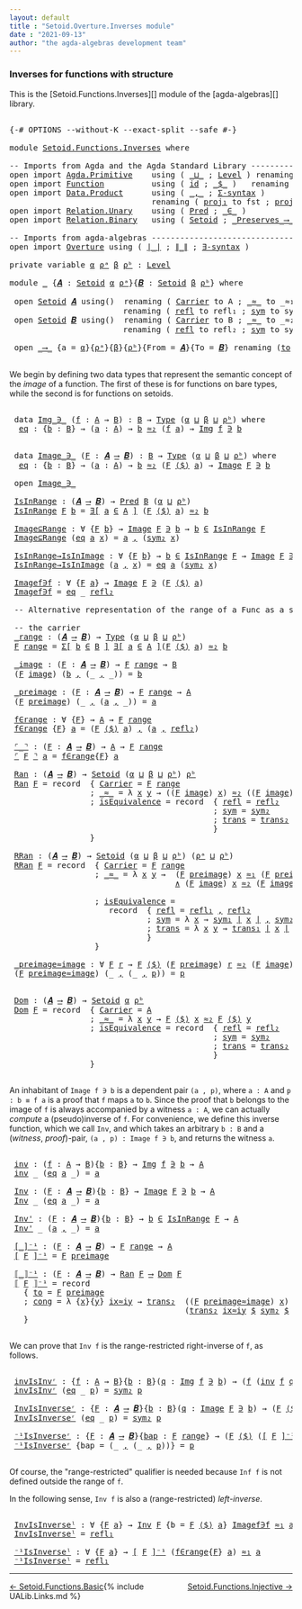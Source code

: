 ```yaml
---
layout: default
title : "Setoid.Overture.Inverses module"
date : "2021-09-13"
author: "the agda-algebras development team"
---
```


### <a id="inverses-for-functions-with-structure">Inverses for functions with structure</a>

This is the [Setoid.Functions.Inverses][] module of the [agda-algebras][] library.

<pre class="Agda">

<a id="324" class="Symbol">{-#</a> <a id="328" class="Keyword">OPTIONS</a> <a id="336" class="Pragma">--without-K</a> <a id="348" class="Pragma">--exact-split</a> <a id="362" class="Pragma">--safe</a> <a id="369" class="Symbol">#-}</a>

<a id="374" class="Keyword">module</a> <a id="381" href="Setoid.Functions.Inverses.html" class="Module">Setoid.Functions.Inverses</a> <a id="407" class="Keyword">where</a>

<a id="414" class="Comment">-- Imports from Agda and the Agda Standard Library --------------------</a>
<a id="486" class="Keyword">open</a> <a id="491" class="Keyword">import</a> <a id="498" href="Agda.Primitive.html" class="Module">Agda.Primitive</a>    <a id="516" class="Keyword">using</a> <a id="522" class="Symbol">(</a> <a id="524" href="Agda.Primitive.html#961" class="Primitive Operator">_⊔_</a> <a id="528" class="Symbol">;</a> <a id="530" href="Agda.Primitive.html#742" class="Postulate">Level</a> <a id="536" class="Symbol">)</a> <a id="538" class="Keyword">renaming</a> <a id="547" class="Symbol">(</a> <a id="549" href="Agda.Primitive.html#388" class="Primitive">Set</a> <a id="553" class="Symbol">to</a> <a id="556" class="Primitive">Type</a> <a id="561" class="Symbol">)</a>
<a id="563" class="Keyword">open</a> <a id="568" class="Keyword">import</a> <a id="575" href="Function.html" class="Module">Function</a>          <a id="593" class="Keyword">using</a> <a id="599" class="Symbol">(</a> <a id="601" href="Function.Base.html#704" class="Function">id</a> <a id="604" class="Symbol">;</a> <a id="606" href="Function.Base.html#1974" class="Function Operator">_$_</a> <a id="610" class="Symbol">)</a>   <a id="614" class="Keyword">renaming</a> <a id="623" class="Symbol">(</a> <a id="625" href="Function.Bundles.html#2043" class="Record">Func</a> <a id="630" class="Symbol">to</a> <a id="633" class="Record">_⟶_</a> <a id="637" class="Symbol">)</a>
<a id="639" class="Keyword">open</a> <a id="644" class="Keyword">import</a> <a id="651" href="Data.Product.html" class="Module">Data.Product</a>      <a id="669" class="Keyword">using</a> <a id="675" class="Symbol">(</a> <a id="677" href="Agda.Builtin.Sigma.html#235" class="InductiveConstructor Operator">_,_</a> <a id="681" class="Symbol">;</a> <a id="683" href="Data.Product.Base.html#1244" class="Function">Σ-syntax</a> <a id="692" class="Symbol">)</a>
                              <a id="724" class="Keyword">renaming</a> <a id="733" class="Symbol">(</a> <a id="735" href="Data.Product.Base.html#636" class="Field">proj₁</a> <a id="741" class="Symbol">to</a> <a id="744" class="Field">fst</a> <a id="748" class="Symbol">;</a> <a id="750" href="Data.Product.Base.html#650" class="Field">proj₂</a> <a id="756" class="Symbol">to</a> <a id="759" class="Field">snd</a> <a id="763" class="Symbol">;</a> <a id="765" href="Data.Product.Base.html#1618" class="Function Operator">_×_</a> <a id="769" class="Symbol">to</a> <a id="772" class="Function Operator">_∧_</a><a id="775" class="Symbol">)</a>
<a id="777" class="Keyword">open</a> <a id="782" class="Keyword">import</a> <a id="789" href="Relation.Unary.html" class="Module">Relation.Unary</a>    <a id="807" class="Keyword">using</a> <a id="813" class="Symbol">(</a> <a id="815" href="Relation.Unary.html#1178" class="Function">Pred</a> <a id="820" class="Symbol">;</a> <a id="822" href="Relation.Unary.html#1818" class="Function Operator">_∈_</a> <a id="826" class="Symbol">)</a>
<a id="828" class="Keyword">open</a> <a id="833" class="Keyword">import</a> <a id="840" href="Relation.Binary.html" class="Module">Relation.Binary</a>   <a id="858" class="Keyword">using</a> <a id="864" class="Symbol">(</a> <a id="866" href="Relation.Binary.Bundles.html#1095" class="Record">Setoid</a> <a id="873" class="Symbol">;</a> <a id="875" href="Relation.Binary.Core.html#1577" class="Function Operator">_Preserves_⟶_</a> <a id="889" class="Symbol">)</a>

<a id="892" class="Comment">-- Imports from agda-algebras -----------------------------------------</a>
<a id="964" class="Keyword">open</a> <a id="969" class="Keyword">import</a> <a id="976" href="Overture.html" class="Module">Overture</a> <a id="985" class="Keyword">using</a> <a id="991" class="Symbol">(</a> <a id="993" href="Overture.Basic.html#4325" class="Function Operator">∣_∣</a> <a id="997" class="Symbol">;</a> <a id="999" href="Overture.Basic.html#4363" class="Function Operator">∥_∥</a> <a id="1003" class="Symbol">;</a> <a id="1005" href="Overture.Basic.html#5460" class="Function">∃-syntax</a> <a id="1014" class="Symbol">)</a>

<a id="1017" class="Keyword">private</a> <a id="1025" class="Keyword">variable</a> <a id="1034" href="Setoid.Functions.Inverses.html#1034" class="Generalizable">α</a> <a id="1036" href="Setoid.Functions.Inverses.html#1036" class="Generalizable">ρᵃ</a> <a id="1039" href="Setoid.Functions.Inverses.html#1039" class="Generalizable">β</a> <a id="1041" href="Setoid.Functions.Inverses.html#1041" class="Generalizable">ρᵇ</a> <a id="1044" class="Symbol">:</a> <a id="1046" href="Agda.Primitive.html#742" class="Postulate">Level</a>

<a id="1053" class="Keyword">module</a> <a id="1060" href="Setoid.Functions.Inverses.html#1060" class="Module">_</a> <a id="1062" class="Symbol">{</a><a id="1063" href="Setoid.Functions.Inverses.html#1063" class="Bound">𝑨</a> <a id="1065" class="Symbol">:</a> <a id="1067" href="Relation.Binary.Bundles.html#1095" class="Record">Setoid</a> <a id="1074" href="Setoid.Functions.Inverses.html#1034" class="Generalizable">α</a> <a id="1076" href="Setoid.Functions.Inverses.html#1036" class="Generalizable">ρᵃ</a><a id="1078" class="Symbol">}{</a><a id="1080" href="Setoid.Functions.Inverses.html#1080" class="Bound">𝑩</a> <a id="1082" class="Symbol">:</a> <a id="1084" href="Relation.Binary.Bundles.html#1095" class="Record">Setoid</a> <a id="1091" href="Setoid.Functions.Inverses.html#1039" class="Generalizable">β</a> <a id="1093" href="Setoid.Functions.Inverses.html#1041" class="Generalizable">ρᵇ</a><a id="1095" class="Symbol">}</a> <a id="1097" class="Keyword">where</a>

 <a id="1105" class="Keyword">open</a> <a id="1110" href="Relation.Binary.Bundles.html#1095" class="Module">Setoid</a> <a id="1117" href="Setoid.Functions.Inverses.html#1063" class="Bound">𝑨</a> <a id="1119" class="Keyword">using</a><a id="1124" class="Symbol">()</a>  <a id="1128" class="Keyword">renaming</a> <a id="1137" class="Symbol">(</a> <a id="1139" href="Relation.Binary.Bundles.html#1158" class="Field">Carrier</a> <a id="1147" class="Symbol">to</a> <a id="1150" class="Field">A</a> <a id="1152" class="Symbol">;</a> <a id="1154" href="Relation.Binary.Bundles.html#1184" class="Field Operator">_≈_</a> <a id="1158" class="Symbol">to</a> <a id="1161" class="Field Operator">_≈₁_</a> <a id="1166" class="Symbol">)</a>
                        <a id="1192" class="Keyword">renaming</a> <a id="1201" class="Symbol">(</a> <a id="1203" href="Relation.Binary.Structures.html#1596" class="Function">refl</a> <a id="1208" class="Symbol">to</a> <a id="1211" class="Function">refl₁</a> <a id="1217" class="Symbol">;</a> <a id="1219" href="Relation.Binary.Structures.html#1200" class="Function">sym</a> <a id="1223" class="Symbol">to</a> <a id="1226" class="Function">sym₁</a> <a id="1231" class="Symbol">;</a> <a id="1233" href="Relation.Binary.Structures.html#1226" class="Function">trans</a> <a id="1239" class="Symbol">to</a> <a id="1242" class="Function">trans₁</a> <a id="1249" class="Symbol">)</a>
 <a id="1252" class="Keyword">open</a> <a id="1257" href="Relation.Binary.Bundles.html#1095" class="Module">Setoid</a> <a id="1264" href="Setoid.Functions.Inverses.html#1080" class="Bound">𝑩</a> <a id="1266" class="Keyword">using</a><a id="1271" class="Symbol">()</a>  <a id="1275" class="Keyword">renaming</a> <a id="1284" class="Symbol">(</a> <a id="1286" href="Relation.Binary.Bundles.html#1158" class="Field">Carrier</a> <a id="1294" class="Symbol">to</a> <a id="1297" class="Field">B</a> <a id="1299" class="Symbol">;</a> <a id="1301" href="Relation.Binary.Bundles.html#1184" class="Field Operator">_≈_</a> <a id="1305" class="Symbol">to</a> <a id="1308" class="Field Operator">_≈₂_</a> <a id="1313" class="Symbol">)</a>
                        <a id="1339" class="Keyword">renaming</a> <a id="1348" class="Symbol">(</a> <a id="1350" href="Relation.Binary.Structures.html#1596" class="Function">refl</a> <a id="1355" class="Symbol">to</a> <a id="1358" class="Function">refl₂</a> <a id="1364" class="Symbol">;</a> <a id="1366" href="Relation.Binary.Structures.html#1200" class="Function">sym</a> <a id="1370" class="Symbol">to</a> <a id="1373" class="Function">sym₂</a> <a id="1378" class="Symbol">;</a> <a id="1380" href="Relation.Binary.Structures.html#1226" class="Function">trans</a> <a id="1386" class="Symbol">to</a> <a id="1389" class="Function">trans₂</a> <a id="1396" class="Symbol">)</a>

 <a id="1400" class="Keyword">open</a> <a id="1405" href="Setoid.Functions.Inverses.html#633" class="Module">_⟶_</a> <a id="1409" class="Symbol">{</a><a id="1410" class="Argument">a</a> <a id="1412" class="Symbol">=</a> <a id="1414" href="Setoid.Functions.Inverses.html#1074" class="Bound">α</a><a id="1415" class="Symbol">}{</a><a id="1417" href="Setoid.Functions.Inverses.html#1076" class="Bound">ρᵃ</a><a id="1419" class="Symbol">}{</a><a id="1421" href="Setoid.Functions.Inverses.html#1091" class="Bound">β</a><a id="1422" class="Symbol">}{</a><a id="1424" href="Setoid.Functions.Inverses.html#1093" class="Bound">ρᵇ</a><a id="1426" class="Symbol">}{</a><a id="1428" class="Argument">From</a> <a id="1433" class="Symbol">=</a> <a id="1435" href="Setoid.Functions.Inverses.html#1063" class="Bound">𝑨</a><a id="1436" class="Symbol">}{</a><a id="1438" class="Argument">To</a> <a id="1441" class="Symbol">=</a> <a id="1443" href="Setoid.Functions.Inverses.html#1080" class="Bound">𝑩</a><a id="1444" class="Symbol">}</a> <a id="1446" class="Keyword">renaming</a> <a id="1455" class="Symbol">(</a><a id="1456" href="Function.Bundles.html#2094" class="Field">to</a> <a id="1459" class="Symbol">to</a> <a id="1462" class="Field">_⟨$⟩_</a> <a id="1468" class="Symbol">)</a>

</pre>

We begin by defining two data types that represent the semantic concept of the
*image* of a function.  The first of these is for functions on bare types, while
the second is for functions on setoids.

<pre class="Agda">

 <a id="1699" class="Keyword">data</a> <a id="1704" href="Setoid.Functions.Inverses.html#1704" class="Datatype Operator">Img_∋_</a> <a id="1711" class="Symbol">(</a><a id="1712" href="Setoid.Functions.Inverses.html#1712" class="Bound">f</a> <a id="1714" class="Symbol">:</a> <a id="1716" href="Setoid.Functions.Inverses.html#1150" class="Function">A</a> <a id="1718" class="Symbol">→</a> <a id="1720" href="Setoid.Functions.Inverses.html#1297" class="Field">B</a><a id="1721" class="Symbol">)</a> <a id="1723" class="Symbol">:</a> <a id="1725" href="Setoid.Functions.Inverses.html#1297" class="Field">B</a> <a id="1727" class="Symbol">→</a> <a id="1729" href="Setoid.Functions.Inverses.html#556" class="Primitive">Type</a> <a id="1734" class="Symbol">(</a><a id="1735" href="Setoid.Functions.Inverses.html#1074" class="Bound">α</a> <a id="1737" href="Agda.Primitive.html#961" class="Primitive Operator">⊔</a> <a id="1739" href="Setoid.Functions.Inverses.html#1091" class="Bound">β</a> <a id="1741" href="Agda.Primitive.html#961" class="Primitive Operator">⊔</a> <a id="1743" href="Setoid.Functions.Inverses.html#1093" class="Bound">ρᵇ</a><a id="1745" class="Symbol">)</a> <a id="1747" class="Keyword">where</a>
  <a id="1755" href="Setoid.Functions.Inverses.html#1755" class="InductiveConstructor">eq</a> <a id="1758" class="Symbol">:</a> <a id="1760" class="Symbol">{</a><a id="1761" href="Setoid.Functions.Inverses.html#1761" class="Bound">b</a> <a id="1763" class="Symbol">:</a> <a id="1765" href="Setoid.Functions.Inverses.html#1297" class="Field">B</a><a id="1766" class="Symbol">}</a> <a id="1768" class="Symbol">→</a> <a id="1770" class="Symbol">(</a><a id="1771" href="Setoid.Functions.Inverses.html#1771" class="Bound">a</a> <a id="1773" class="Symbol">:</a> <a id="1775" href="Setoid.Functions.Inverses.html#1150" class="Function">A</a><a id="1776" class="Symbol">)</a> <a id="1778" class="Symbol">→</a> <a id="1780" href="Setoid.Functions.Inverses.html#1761" class="Bound">b</a> <a id="1782" href="Setoid.Functions.Inverses.html#1308" class="Field Operator">≈₂</a> <a id="1785" class="Symbol">(</a><a id="1786" href="Setoid.Functions.Inverses.html#1712" class="Bound">f</a> <a id="1788" href="Setoid.Functions.Inverses.html#1771" class="Bound">a</a><a id="1789" class="Symbol">)</a> <a id="1791" class="Symbol">→</a> <a id="1793" href="Setoid.Functions.Inverses.html#1704" class="Datatype Operator">Img</a> <a id="1797" href="Setoid.Functions.Inverses.html#1712" class="Bound">f</a> <a id="1799" href="Setoid.Functions.Inverses.html#1704" class="Datatype Operator">∋</a> <a id="1801" href="Setoid.Functions.Inverses.html#1761" class="Bound">b</a>


 <a id="1806" class="Keyword">data</a> <a id="1811" href="Setoid.Functions.Inverses.html#1811" class="Datatype Operator">Image_∋_</a> <a id="1820" class="Symbol">(</a><a id="1821" href="Setoid.Functions.Inverses.html#1821" class="Bound">F</a> <a id="1823" class="Symbol">:</a> <a id="1825" href="Setoid.Functions.Inverses.html#1063" class="Bound">𝑨</a> <a id="1827" href="Setoid.Functions.Inverses.html#633" class="Record Operator">⟶</a> <a id="1829" href="Setoid.Functions.Inverses.html#1080" class="Bound">𝑩</a><a id="1830" class="Symbol">)</a> <a id="1832" class="Symbol">:</a> <a id="1834" href="Setoid.Functions.Inverses.html#1297" class="Field">B</a> <a id="1836" class="Symbol">→</a> <a id="1838" href="Setoid.Functions.Inverses.html#556" class="Primitive">Type</a> <a id="1843" class="Symbol">(</a><a id="1844" href="Setoid.Functions.Inverses.html#1074" class="Bound">α</a> <a id="1846" href="Agda.Primitive.html#961" class="Primitive Operator">⊔</a> <a id="1848" href="Setoid.Functions.Inverses.html#1091" class="Bound">β</a> <a id="1850" href="Agda.Primitive.html#961" class="Primitive Operator">⊔</a> <a id="1852" href="Setoid.Functions.Inverses.html#1093" class="Bound">ρᵇ</a><a id="1854" class="Symbol">)</a> <a id="1856" class="Keyword">where</a>
  <a id="1864" href="Setoid.Functions.Inverses.html#1864" class="InductiveConstructor">eq</a> <a id="1867" class="Symbol">:</a> <a id="1869" class="Symbol">{</a><a id="1870" href="Setoid.Functions.Inverses.html#1870" class="Bound">b</a> <a id="1872" class="Symbol">:</a> <a id="1874" href="Setoid.Functions.Inverses.html#1297" class="Field">B</a><a id="1875" class="Symbol">}</a> <a id="1877" class="Symbol">→</a> <a id="1879" class="Symbol">(</a><a id="1880" href="Setoid.Functions.Inverses.html#1880" class="Bound">a</a> <a id="1882" class="Symbol">:</a> <a id="1884" href="Setoid.Functions.Inverses.html#1150" class="Function">A</a><a id="1885" class="Symbol">)</a> <a id="1887" class="Symbol">→</a> <a id="1889" href="Setoid.Functions.Inverses.html#1870" class="Bound">b</a> <a id="1891" href="Setoid.Functions.Inverses.html#1308" class="Field Operator">≈₂</a> <a id="1894" class="Symbol">(</a><a id="1895" href="Setoid.Functions.Inverses.html#1821" class="Bound">F</a> <a id="1897" href="Setoid.Functions.Inverses.html#1462" class="Field Operator">⟨$⟩</a> <a id="1901" href="Setoid.Functions.Inverses.html#1880" class="Bound">a</a><a id="1902" class="Symbol">)</a> <a id="1904" class="Symbol">→</a> <a id="1906" href="Setoid.Functions.Inverses.html#1811" class="Datatype Operator">Image</a> <a id="1912" href="Setoid.Functions.Inverses.html#1821" class="Bound">F</a> <a id="1914" href="Setoid.Functions.Inverses.html#1811" class="Datatype Operator">∋</a> <a id="1916" href="Setoid.Functions.Inverses.html#1870" class="Bound">b</a>

 <a id="1920" class="Keyword">open</a> <a id="1925" href="Setoid.Functions.Inverses.html#1811" class="Module Operator">Image_∋_</a>

 <a id="1936" href="Setoid.Functions.Inverses.html#1936" class="Function">IsInRange</a> <a id="1946" class="Symbol">:</a> <a id="1948" class="Symbol">(</a><a id="1949" href="Setoid.Functions.Inverses.html#1063" class="Bound">𝑨</a> <a id="1951" href="Setoid.Functions.Inverses.html#633" class="Record Operator">⟶</a> <a id="1953" href="Setoid.Functions.Inverses.html#1080" class="Bound">𝑩</a><a id="1954" class="Symbol">)</a> <a id="1956" class="Symbol">→</a> <a id="1958" href="Relation.Unary.html#1178" class="Function">Pred</a> <a id="1963" href="Setoid.Functions.Inverses.html#1297" class="Field">B</a> <a id="1965" class="Symbol">(</a><a id="1966" href="Setoid.Functions.Inverses.html#1074" class="Bound">α</a> <a id="1968" href="Agda.Primitive.html#961" class="Primitive Operator">⊔</a> <a id="1970" href="Setoid.Functions.Inverses.html#1093" class="Bound">ρᵇ</a><a id="1972" class="Symbol">)</a>
 <a id="1975" href="Setoid.Functions.Inverses.html#1936" class="Function">IsInRange</a> <a id="1985" href="Setoid.Functions.Inverses.html#1985" class="Bound">F</a> <a id="1987" href="Setoid.Functions.Inverses.html#1987" class="Bound">b</a> <a id="1989" class="Symbol">=</a> <a id="1991" href="Overture.Basic.html#5460" class="Function">∃[</a> <a id="1994" href="Setoid.Functions.Inverses.html#1994" class="Bound">a</a> <a id="1996" href="Overture.Basic.html#5460" class="Function">∈</a> <a id="1998" href="Overture.Basic.html#5460" class="Function">A</a> <a id="2000" href="Overture.Basic.html#5460" class="Function">]</a> <a id="2002" class="Symbol">(</a><a id="2003" href="Setoid.Functions.Inverses.html#1985" class="Bound">F</a> <a id="2005" href="Setoid.Functions.Inverses.html#1462" class="Field Operator">⟨$⟩</a> <a id="2009" href="Setoid.Functions.Inverses.html#1994" class="Bound">a</a><a id="2010" class="Symbol">)</a> <a id="2012" href="Setoid.Functions.Inverses.html#1308" class="Field Operator">≈₂</a> <a id="2015" href="Setoid.Functions.Inverses.html#1987" class="Bound">b</a>

 <a id="2019" href="Setoid.Functions.Inverses.html#2019" class="Function">Image⊆Range</a> <a id="2031" class="Symbol">:</a> <a id="2033" class="Symbol">∀</a> <a id="2035" class="Symbol">{</a><a id="2036" href="Setoid.Functions.Inverses.html#2036" class="Bound">F</a> <a id="2038" href="Setoid.Functions.Inverses.html#2038" class="Bound">b</a><a id="2039" class="Symbol">}</a> <a id="2041" class="Symbol">→</a> <a id="2043" href="Setoid.Functions.Inverses.html#1811" class="Datatype Operator">Image</a> <a id="2049" href="Setoid.Functions.Inverses.html#2036" class="Bound">F</a> <a id="2051" href="Setoid.Functions.Inverses.html#1811" class="Datatype Operator">∋</a> <a id="2053" href="Setoid.Functions.Inverses.html#2038" class="Bound">b</a> <a id="2055" class="Symbol">→</a> <a id="2057" href="Setoid.Functions.Inverses.html#2038" class="Bound">b</a> <a id="2059" href="Relation.Unary.html#1818" class="Function Operator">∈</a> <a id="2061" href="Setoid.Functions.Inverses.html#1936" class="Function">IsInRange</a> <a id="2071" href="Setoid.Functions.Inverses.html#2036" class="Bound">F</a>
 <a id="2074" href="Setoid.Functions.Inverses.html#2019" class="Function">Image⊆Range</a> <a id="2086" class="Symbol">(</a><a id="2087" href="Setoid.Functions.Inverses.html#1864" class="InductiveConstructor">eq</a> <a id="2090" href="Setoid.Functions.Inverses.html#2090" class="Bound">a</a> <a id="2092" href="Setoid.Functions.Inverses.html#2092" class="Bound">x</a><a id="2093" class="Symbol">)</a> <a id="2095" class="Symbol">=</a> <a id="2097" href="Setoid.Functions.Inverses.html#2090" class="Bound">a</a> <a id="2099" href="Agda.Builtin.Sigma.html#235" class="InductiveConstructor Operator">,</a> <a id="2101" class="Symbol">(</a><a id="2102" href="Setoid.Functions.Inverses.html#1373" class="Function">sym₂</a> <a id="2107" href="Setoid.Functions.Inverses.html#2092" class="Bound">x</a><a id="2108" class="Symbol">)</a>

 <a id="2112" href="Setoid.Functions.Inverses.html#2112" class="Function">IsInRange→IsInImage</a> <a id="2132" class="Symbol">:</a> <a id="2134" class="Symbol">∀</a> <a id="2136" class="Symbol">{</a><a id="2137" href="Setoid.Functions.Inverses.html#2137" class="Bound">F</a> <a id="2139" href="Setoid.Functions.Inverses.html#2139" class="Bound">b</a><a id="2140" class="Symbol">}</a> <a id="2142" class="Symbol">→</a> <a id="2144" href="Setoid.Functions.Inverses.html#2139" class="Bound">b</a> <a id="2146" href="Relation.Unary.html#1818" class="Function Operator">∈</a> <a id="2148" href="Setoid.Functions.Inverses.html#1936" class="Function">IsInRange</a> <a id="2158" href="Setoid.Functions.Inverses.html#2137" class="Bound">F</a> <a id="2160" class="Symbol">→</a> <a id="2162" href="Setoid.Functions.Inverses.html#1811" class="Datatype Operator">Image</a> <a id="2168" href="Setoid.Functions.Inverses.html#2137" class="Bound">F</a> <a id="2170" href="Setoid.Functions.Inverses.html#1811" class="Datatype Operator">∋</a> <a id="2172" href="Setoid.Functions.Inverses.html#2139" class="Bound">b</a>
 <a id="2175" href="Setoid.Functions.Inverses.html#2112" class="Function">IsInRange→IsInImage</a> <a id="2195" class="Symbol">(</a><a id="2196" href="Setoid.Functions.Inverses.html#2196" class="Bound">a</a> <a id="2198" href="Agda.Builtin.Sigma.html#235" class="InductiveConstructor Operator">,</a> <a id="2200" href="Setoid.Functions.Inverses.html#2200" class="Bound">x</a><a id="2201" class="Symbol">)</a> <a id="2203" class="Symbol">=</a> <a id="2205" href="Setoid.Functions.Inverses.html#1864" class="InductiveConstructor">eq</a> <a id="2208" href="Setoid.Functions.Inverses.html#2196" class="Bound">a</a> <a id="2210" class="Symbol">(</a><a id="2211" href="Setoid.Functions.Inverses.html#1373" class="Function">sym₂</a> <a id="2216" href="Setoid.Functions.Inverses.html#2200" class="Bound">x</a><a id="2217" class="Symbol">)</a>

 <a id="2221" href="Setoid.Functions.Inverses.html#2221" class="Function">Imagef∋f</a> <a id="2230" class="Symbol">:</a> <a id="2232" class="Symbol">∀</a> <a id="2234" class="Symbol">{</a><a id="2235" href="Setoid.Functions.Inverses.html#2235" class="Bound">F</a> <a id="2237" href="Setoid.Functions.Inverses.html#2237" class="Bound">a</a><a id="2238" class="Symbol">}</a> <a id="2240" class="Symbol">→</a> <a id="2242" href="Setoid.Functions.Inverses.html#1811" class="Datatype Operator">Image</a> <a id="2248" href="Setoid.Functions.Inverses.html#2235" class="Bound">F</a> <a id="2250" href="Setoid.Functions.Inverses.html#1811" class="Datatype Operator">∋</a> <a id="2252" class="Symbol">(</a><a id="2253" href="Setoid.Functions.Inverses.html#2235" class="Bound">F</a> <a id="2255" href="Setoid.Functions.Inverses.html#1462" class="Field Operator">⟨$⟩</a> <a id="2259" href="Setoid.Functions.Inverses.html#2237" class="Bound">a</a><a id="2260" class="Symbol">)</a>
 <a id="2263" href="Setoid.Functions.Inverses.html#2221" class="Function">Imagef∋f</a> <a id="2272" class="Symbol">=</a> <a id="2274" href="Setoid.Functions.Inverses.html#1864" class="InductiveConstructor">eq</a> <a id="2277" class="Symbol">_</a> <a id="2279" href="Setoid.Functions.Inverses.html#1358" class="Function">refl₂</a>

 <a id="2287" class="Comment">-- Alternative representation of the range of a Func as a setoid</a>

 <a id="2354" class="Comment">-- the carrier</a>
 <a id="2370" href="Setoid.Functions.Inverses.html#2370" class="Function Operator">_range</a> <a id="2377" class="Symbol">:</a> <a id="2379" class="Symbol">(</a><a id="2380" href="Setoid.Functions.Inverses.html#1063" class="Bound">𝑨</a> <a id="2382" href="Setoid.Functions.Inverses.html#633" class="Record Operator">⟶</a> <a id="2384" href="Setoid.Functions.Inverses.html#1080" class="Bound">𝑩</a><a id="2385" class="Symbol">)</a> <a id="2387" class="Symbol">→</a> <a id="2389" href="Setoid.Functions.Inverses.html#556" class="Primitive">Type</a> <a id="2394" class="Symbol">(</a><a id="2395" href="Setoid.Functions.Inverses.html#1074" class="Bound">α</a> <a id="2397" href="Agda.Primitive.html#961" class="Primitive Operator">⊔</a> <a id="2399" href="Setoid.Functions.Inverses.html#1091" class="Bound">β</a> <a id="2401" href="Agda.Primitive.html#961" class="Primitive Operator">⊔</a> <a id="2403" href="Setoid.Functions.Inverses.html#1093" class="Bound">ρᵇ</a><a id="2405" class="Symbol">)</a>
 <a id="2408" href="Setoid.Functions.Inverses.html#2408" class="Bound">F</a> <a id="2410" href="Setoid.Functions.Inverses.html#2370" class="Function Operator">range</a> <a id="2416" class="Symbol">=</a> <a id="2418" href="Data.Product.Base.html#1244" class="Function">Σ[</a> <a id="2421" href="Setoid.Functions.Inverses.html#2421" class="Bound">b</a> <a id="2423" href="Data.Product.Base.html#1244" class="Function">∈</a> <a id="2425" href="Setoid.Functions.Inverses.html#1297" class="Field">B</a> <a id="2427" href="Data.Product.Base.html#1244" class="Function">]</a> <a id="2429" href="Overture.Basic.html#5460" class="Function">∃[</a> <a id="2432" href="Setoid.Functions.Inverses.html#2432" class="Bound">a</a> <a id="2434" href="Overture.Basic.html#5460" class="Function">∈</a> <a id="2436" href="Overture.Basic.html#5460" class="Function">A</a> <a id="2438" href="Overture.Basic.html#5460" class="Function">]</a><a id="2439" class="Symbol">(</a><a id="2440" href="Setoid.Functions.Inverses.html#2408" class="Bound">F</a> <a id="2442" href="Setoid.Functions.Inverses.html#1462" class="Field Operator">⟨$⟩</a> <a id="2446" href="Setoid.Functions.Inverses.html#2432" class="Bound">a</a><a id="2447" class="Symbol">)</a> <a id="2449" href="Setoid.Functions.Inverses.html#1308" class="Field Operator">≈₂</a> <a id="2452" href="Setoid.Functions.Inverses.html#2421" class="Bound">b</a>

 <a id="2456" href="Setoid.Functions.Inverses.html#2456" class="Function Operator">_image</a> <a id="2463" class="Symbol">:</a> <a id="2465" class="Symbol">(</a><a id="2466" href="Setoid.Functions.Inverses.html#2466" class="Bound">F</a> <a id="2468" class="Symbol">:</a> <a id="2470" href="Setoid.Functions.Inverses.html#1063" class="Bound">𝑨</a> <a id="2472" href="Setoid.Functions.Inverses.html#633" class="Record Operator">⟶</a> <a id="2474" href="Setoid.Functions.Inverses.html#1080" class="Bound">𝑩</a><a id="2475" class="Symbol">)</a> <a id="2477" class="Symbol">→</a> <a id="2479" href="Setoid.Functions.Inverses.html#2466" class="Bound">F</a> <a id="2481" href="Setoid.Functions.Inverses.html#2370" class="Function Operator">range</a> <a id="2487" class="Symbol">→</a> <a id="2489" href="Setoid.Functions.Inverses.html#1297" class="Field">B</a>
 <a id="2492" class="Symbol">(</a><a id="2493" href="Setoid.Functions.Inverses.html#2493" class="Bound">F</a> <a id="2495" href="Setoid.Functions.Inverses.html#2456" class="Function Operator">image</a><a id="2500" class="Symbol">)</a> <a id="2502" class="Symbol">(</a><a id="2503" href="Setoid.Functions.Inverses.html#2503" class="Bound">b</a> <a id="2505" href="Agda.Builtin.Sigma.html#235" class="InductiveConstructor Operator">,</a> <a id="2507" class="Symbol">(_</a> <a id="2510" href="Agda.Builtin.Sigma.html#235" class="InductiveConstructor Operator">,</a> <a id="2512" class="Symbol">_))</a> <a id="2516" class="Symbol">=</a> <a id="2518" href="Setoid.Functions.Inverses.html#2503" class="Bound">b</a>

 <a id="2522" href="Setoid.Functions.Inverses.html#2522" class="Function Operator">_preimage</a> <a id="2532" class="Symbol">:</a> <a id="2534" class="Symbol">(</a><a id="2535" href="Setoid.Functions.Inverses.html#2535" class="Bound">F</a> <a id="2537" class="Symbol">:</a> <a id="2539" href="Setoid.Functions.Inverses.html#1063" class="Bound">𝑨</a> <a id="2541" href="Setoid.Functions.Inverses.html#633" class="Record Operator">⟶</a> <a id="2543" href="Setoid.Functions.Inverses.html#1080" class="Bound">𝑩</a><a id="2544" class="Symbol">)</a> <a id="2546" class="Symbol">→</a> <a id="2548" href="Setoid.Functions.Inverses.html#2535" class="Bound">F</a> <a id="2550" href="Setoid.Functions.Inverses.html#2370" class="Function Operator">range</a> <a id="2556" class="Symbol">→</a> <a id="2558" href="Setoid.Functions.Inverses.html#1150" class="Function">A</a>
 <a id="2561" class="Symbol">(</a><a id="2562" href="Setoid.Functions.Inverses.html#2562" class="Bound">F</a> <a id="2564" href="Setoid.Functions.Inverses.html#2522" class="Function Operator">preimage</a><a id="2572" class="Symbol">)</a> <a id="2574" class="Symbol">(_</a> <a id="2577" href="Agda.Builtin.Sigma.html#235" class="InductiveConstructor Operator">,</a> <a id="2579" class="Symbol">(</a><a id="2580" href="Setoid.Functions.Inverses.html#2580" class="Bound">a</a> <a id="2582" href="Agda.Builtin.Sigma.html#235" class="InductiveConstructor Operator">,</a> <a id="2584" class="Symbol">_))</a> <a id="2588" class="Symbol">=</a> <a id="2590" href="Setoid.Functions.Inverses.html#2580" class="Bound">a</a>

 <a id="2594" href="Setoid.Functions.Inverses.html#2594" class="Function">f∈range</a> <a id="2602" class="Symbol">:</a> <a id="2604" class="Symbol">∀</a> <a id="2606" class="Symbol">{</a><a id="2607" href="Setoid.Functions.Inverses.html#2607" class="Bound">F</a><a id="2608" class="Symbol">}</a> <a id="2610" class="Symbol">→</a> <a id="2612" href="Setoid.Functions.Inverses.html#1150" class="Function">A</a> <a id="2614" class="Symbol">→</a> <a id="2616" href="Setoid.Functions.Inverses.html#2607" class="Bound">F</a> <a id="2618" href="Setoid.Functions.Inverses.html#2370" class="Function Operator">range</a>
 <a id="2625" href="Setoid.Functions.Inverses.html#2594" class="Function">f∈range</a> <a id="2633" class="Symbol">{</a><a id="2634" href="Setoid.Functions.Inverses.html#2634" class="Bound">F</a><a id="2635" class="Symbol">}</a> <a id="2637" href="Setoid.Functions.Inverses.html#2637" class="Bound">a</a> <a id="2639" class="Symbol">=</a> <a id="2641" class="Symbol">(</a><a id="2642" href="Setoid.Functions.Inverses.html#2634" class="Bound">F</a> <a id="2644" href="Setoid.Functions.Inverses.html#1462" class="Field Operator">⟨$⟩</a> <a id="2648" href="Setoid.Functions.Inverses.html#2637" class="Bound">a</a><a id="2649" class="Symbol">)</a> <a id="2651" href="Agda.Builtin.Sigma.html#235" class="InductiveConstructor Operator">,</a> <a id="2653" class="Symbol">(</a><a id="2654" href="Setoid.Functions.Inverses.html#2637" class="Bound">a</a> <a id="2656" href="Agda.Builtin.Sigma.html#235" class="InductiveConstructor Operator">,</a> <a id="2658" href="Setoid.Functions.Inverses.html#1358" class="Function">refl₂</a><a id="2663" class="Symbol">)</a>

 <a id="2667" href="Setoid.Functions.Inverses.html#2667" class="Function Operator">⌜_⌝</a> <a id="2671" class="Symbol">:</a> <a id="2673" class="Symbol">(</a><a id="2674" href="Setoid.Functions.Inverses.html#2674" class="Bound">F</a> <a id="2676" class="Symbol">:</a> <a id="2678" href="Setoid.Functions.Inverses.html#1063" class="Bound">𝑨</a> <a id="2680" href="Setoid.Functions.Inverses.html#633" class="Record Operator">⟶</a> <a id="2682" href="Setoid.Functions.Inverses.html#1080" class="Bound">𝑩</a><a id="2683" class="Symbol">)</a> <a id="2685" class="Symbol">→</a> <a id="2687" href="Setoid.Functions.Inverses.html#1150" class="Function">A</a> <a id="2689" class="Symbol">→</a> <a id="2691" href="Setoid.Functions.Inverses.html#2674" class="Bound">F</a> <a id="2693" href="Setoid.Functions.Inverses.html#2370" class="Function Operator">range</a>
 <a id="2700" href="Setoid.Functions.Inverses.html#2667" class="Function Operator">⌜</a> <a id="2702" href="Setoid.Functions.Inverses.html#2702" class="Bound">F</a> <a id="2704" href="Setoid.Functions.Inverses.html#2667" class="Function Operator">⌝</a> <a id="2706" href="Setoid.Functions.Inverses.html#2706" class="Bound">a</a> <a id="2708" class="Symbol">=</a> <a id="2710" href="Setoid.Functions.Inverses.html#2594" class="Function">f∈range</a><a id="2717" class="Symbol">{</a><a id="2718" href="Setoid.Functions.Inverses.html#2702" class="Bound">F</a><a id="2719" class="Symbol">}</a> <a id="2721" href="Setoid.Functions.Inverses.html#2706" class="Bound">a</a>

 <a id="2725" href="Setoid.Functions.Inverses.html#2725" class="Function">Ran</a> <a id="2729" class="Symbol">:</a> <a id="2731" class="Symbol">(</a><a id="2732" href="Setoid.Functions.Inverses.html#1063" class="Bound">𝑨</a> <a id="2734" href="Setoid.Functions.Inverses.html#633" class="Record Operator">⟶</a> <a id="2736" href="Setoid.Functions.Inverses.html#1080" class="Bound">𝑩</a><a id="2737" class="Symbol">)</a> <a id="2739" class="Symbol">→</a> <a id="2741" href="Relation.Binary.Bundles.html#1095" class="Record">Setoid</a> <a id="2748" class="Symbol">(</a><a id="2749" href="Setoid.Functions.Inverses.html#1074" class="Bound">α</a> <a id="2751" href="Agda.Primitive.html#961" class="Primitive Operator">⊔</a> <a id="2753" href="Setoid.Functions.Inverses.html#1091" class="Bound">β</a> <a id="2755" href="Agda.Primitive.html#961" class="Primitive Operator">⊔</a> <a id="2757" href="Setoid.Functions.Inverses.html#1093" class="Bound">ρᵇ</a><a id="2759" class="Symbol">)</a> <a id="2761" href="Setoid.Functions.Inverses.html#1093" class="Bound">ρᵇ</a>
 <a id="2765" href="Setoid.Functions.Inverses.html#2725" class="Function">Ran</a> <a id="2769" href="Setoid.Functions.Inverses.html#2769" class="Bound">F</a> <a id="2771" class="Symbol">=</a> <a id="2773" class="Keyword">record</a>  <a id="2781" class="Symbol">{</a> <a id="2783" href="Relation.Binary.Bundles.html#1158" class="Field">Carrier</a> <a id="2791" class="Symbol">=</a> <a id="2793" href="Setoid.Functions.Inverses.html#2769" class="Bound">F</a> <a id="2795" href="Setoid.Functions.Inverses.html#2370" class="Function Operator">range</a>
                 <a id="2818" class="Symbol">;</a> <a id="2820" href="Relation.Binary.Bundles.html#1184" class="Field Operator">_≈_</a> <a id="2824" class="Symbol">=</a> <a id="2826" class="Symbol">λ</a> <a id="2828" href="Setoid.Functions.Inverses.html#2828" class="Bound">x</a> <a id="2830" href="Setoid.Functions.Inverses.html#2830" class="Bound">y</a> <a id="2832" class="Symbol">→</a> <a id="2834" class="Symbol">((</a><a id="2836" href="Setoid.Functions.Inverses.html#2769" class="Bound">F</a> <a id="2838" href="Setoid.Functions.Inverses.html#2456" class="Function Operator">image</a><a id="2843" class="Symbol">)</a> <a id="2845" href="Setoid.Functions.Inverses.html#2828" class="Bound">x</a><a id="2846" class="Symbol">)</a> <a id="2848" href="Setoid.Functions.Inverses.html#1308" class="Field Operator">≈₂</a> <a id="2851" class="Symbol">((</a><a id="2853" href="Setoid.Functions.Inverses.html#2769" class="Bound">F</a> <a id="2855" href="Setoid.Functions.Inverses.html#2456" class="Function Operator">image</a><a id="2860" class="Symbol">)</a> <a id="2862" href="Setoid.Functions.Inverses.html#2830" class="Bound">y</a><a id="2863" class="Symbol">)</a>
                 <a id="2882" class="Symbol">;</a> <a id="2884" href="Relation.Binary.Bundles.html#1218" class="Field">isEquivalence</a> <a id="2898" class="Symbol">=</a> <a id="2900" class="Keyword">record</a>  <a id="2908" class="Symbol">{</a> <a id="2910" href="Relation.Binary.Structures.html#1596" class="Field">refl</a> <a id="2915" class="Symbol">=</a> <a id="2917" href="Setoid.Functions.Inverses.html#1358" class="Function">refl₂</a>
                                           <a id="2966" class="Symbol">;</a> <a id="2968" href="Relation.Binary.Structures.html#1622" class="Field">sym</a> <a id="2972" class="Symbol">=</a> <a id="2974" href="Setoid.Functions.Inverses.html#1373" class="Function">sym₂</a>
                                           <a id="3022" class="Symbol">;</a> <a id="3024" href="Relation.Binary.Structures.html#1648" class="Field">trans</a> <a id="3030" class="Symbol">=</a> <a id="3032" href="Setoid.Functions.Inverses.html#1389" class="Function">trans₂</a>
                                           <a id="3082" class="Symbol">}</a>
                 <a id="3101" class="Symbol">}</a>

 <a id="3105" href="Setoid.Functions.Inverses.html#3105" class="Function">RRan</a> <a id="3110" class="Symbol">:</a> <a id="3112" class="Symbol">(</a><a id="3113" href="Setoid.Functions.Inverses.html#1063" class="Bound">𝑨</a> <a id="3115" href="Setoid.Functions.Inverses.html#633" class="Record Operator">⟶</a> <a id="3117" href="Setoid.Functions.Inverses.html#1080" class="Bound">𝑩</a><a id="3118" class="Symbol">)</a> <a id="3120" class="Symbol">→</a> <a id="3122" href="Relation.Binary.Bundles.html#1095" class="Record">Setoid</a> <a id="3129" class="Symbol">(</a><a id="3130" href="Setoid.Functions.Inverses.html#1074" class="Bound">α</a> <a id="3132" href="Agda.Primitive.html#961" class="Primitive Operator">⊔</a> <a id="3134" href="Setoid.Functions.Inverses.html#1091" class="Bound">β</a> <a id="3136" href="Agda.Primitive.html#961" class="Primitive Operator">⊔</a> <a id="3138" href="Setoid.Functions.Inverses.html#1093" class="Bound">ρᵇ</a><a id="3140" class="Symbol">)</a> <a id="3142" class="Symbol">(</a><a id="3143" href="Setoid.Functions.Inverses.html#1076" class="Bound">ρᵃ</a> <a id="3146" href="Agda.Primitive.html#961" class="Primitive Operator">⊔</a> <a id="3148" href="Setoid.Functions.Inverses.html#1093" class="Bound">ρᵇ</a><a id="3150" class="Symbol">)</a>
 <a id="3153" href="Setoid.Functions.Inverses.html#3105" class="Function">RRan</a> <a id="3158" href="Setoid.Functions.Inverses.html#3158" class="Bound">F</a> <a id="3160" class="Symbol">=</a> <a id="3162" class="Keyword">record</a>  <a id="3170" class="Symbol">{</a> <a id="3172" href="Relation.Binary.Bundles.html#1158" class="Field">Carrier</a> <a id="3180" class="Symbol">=</a> <a id="3182" href="Setoid.Functions.Inverses.html#3158" class="Bound">F</a> <a id="3184" href="Setoid.Functions.Inverses.html#2370" class="Function Operator">range</a>
                  <a id="3208" class="Symbol">;</a> <a id="3210" href="Relation.Binary.Bundles.html#1184" class="Field Operator">_≈_</a> <a id="3214" class="Symbol">=</a> <a id="3216" class="Symbol">λ</a> <a id="3218" href="Setoid.Functions.Inverses.html#3218" class="Bound">x</a> <a id="3220" href="Setoid.Functions.Inverses.html#3220" class="Bound">y</a> <a id="3222" class="Symbol">→</a>  <a id="3225" class="Symbol">(</a><a id="3226" href="Setoid.Functions.Inverses.html#3158" class="Bound">F</a> <a id="3228" href="Setoid.Functions.Inverses.html#2522" class="Function Operator">preimage</a><a id="3236" class="Symbol">)</a> <a id="3238" href="Setoid.Functions.Inverses.html#3218" class="Bound">x</a> <a id="3240" href="Setoid.Functions.Inverses.html#1161" class="Function Operator">≈₁</a> <a id="3243" class="Symbol">(</a><a id="3244" href="Setoid.Functions.Inverses.html#3158" class="Bound">F</a> <a id="3246" href="Setoid.Functions.Inverses.html#2522" class="Function Operator">preimage</a><a id="3254" class="Symbol">)</a> <a id="3256" href="Setoid.Functions.Inverses.html#3220" class="Bound">y</a>
                                   <a id="3293" href="Setoid.Functions.Inverses.html#772" class="Function Operator">∧</a> <a id="3295" class="Symbol">(</a><a id="3296" href="Setoid.Functions.Inverses.html#3158" class="Bound">F</a> <a id="3298" href="Setoid.Functions.Inverses.html#2456" class="Function Operator">image</a><a id="3303" class="Symbol">)</a> <a id="3305" href="Setoid.Functions.Inverses.html#3218" class="Bound">x</a> <a id="3307" href="Setoid.Functions.Inverses.html#1308" class="Field Operator">≈₂</a> <a id="3310" class="Symbol">(</a><a id="3311" href="Setoid.Functions.Inverses.html#3158" class="Bound">F</a> <a id="3313" href="Setoid.Functions.Inverses.html#2456" class="Function Operator">image</a><a id="3318" class="Symbol">)</a> <a id="3320" href="Setoid.Functions.Inverses.html#3220" class="Bound">y</a>

                  <a id="3341" class="Symbol">;</a> <a id="3343" href="Relation.Binary.Bundles.html#1218" class="Field">isEquivalence</a> <a id="3357" class="Symbol">=</a>
                     <a id="3380" class="Keyword">record</a>  <a id="3388" class="Symbol">{</a> <a id="3390" href="Relation.Binary.Structures.html#1596" class="Field">refl</a> <a id="3395" class="Symbol">=</a> <a id="3397" href="Setoid.Functions.Inverses.html#1211" class="Function">refl₁</a> <a id="3403" href="Agda.Builtin.Sigma.html#235" class="InductiveConstructor Operator">,</a> <a id="3405" href="Setoid.Functions.Inverses.html#1358" class="Function">refl₂</a>
                             <a id="3440" class="Symbol">;</a> <a id="3442" href="Relation.Binary.Structures.html#1622" class="Field">sym</a> <a id="3446" class="Symbol">=</a> <a id="3448" class="Symbol">λ</a> <a id="3450" href="Setoid.Functions.Inverses.html#3450" class="Bound">x</a> <a id="3452" class="Symbol">→</a> <a id="3454" href="Setoid.Functions.Inverses.html#1226" class="Function">sym₁</a> <a id="3459" href="Overture.Basic.html#4325" class="Function Operator">∣</a> <a id="3461" href="Setoid.Functions.Inverses.html#3450" class="Bound">x</a> <a id="3463" href="Overture.Basic.html#4325" class="Function Operator">∣</a> <a id="3465" href="Agda.Builtin.Sigma.html#235" class="InductiveConstructor Operator">,</a> <a id="3467" href="Setoid.Functions.Inverses.html#1373" class="Function">sym₂</a> <a id="3472" href="Overture.Basic.html#4363" class="Function Operator">∥</a> <a id="3474" href="Setoid.Functions.Inverses.html#3450" class="Bound">x</a> <a id="3476" href="Overture.Basic.html#4363" class="Function Operator">∥</a>
                             <a id="3507" class="Symbol">;</a> <a id="3509" href="Relation.Binary.Structures.html#1648" class="Field">trans</a> <a id="3515" class="Symbol">=</a> <a id="3517" class="Symbol">λ</a> <a id="3519" href="Setoid.Functions.Inverses.html#3519" class="Bound">x</a> <a id="3521" href="Setoid.Functions.Inverses.html#3521" class="Bound">y</a> <a id="3523" class="Symbol">→</a> <a id="3525" href="Setoid.Functions.Inverses.html#1242" class="Function">trans₁</a> <a id="3532" href="Overture.Basic.html#4325" class="Function Operator">∣</a> <a id="3534" href="Setoid.Functions.Inverses.html#3519" class="Bound">x</a> <a id="3536" href="Overture.Basic.html#4325" class="Function Operator">∣</a> <a id="3538" href="Overture.Basic.html#4325" class="Function Operator">∣</a> <a id="3540" href="Setoid.Functions.Inverses.html#3521" class="Bound">y</a> <a id="3542" href="Overture.Basic.html#4325" class="Function Operator">∣</a> <a id="3544" href="Agda.Builtin.Sigma.html#235" class="InductiveConstructor Operator">,</a> <a id="3546" href="Setoid.Functions.Inverses.html#1389" class="Function">trans₂</a> <a id="3553" href="Overture.Basic.html#4363" class="Function Operator">∥</a> <a id="3555" href="Setoid.Functions.Inverses.html#3519" class="Bound">x</a> <a id="3557" href="Overture.Basic.html#4363" class="Function Operator">∥</a> <a id="3559" href="Overture.Basic.html#4363" class="Function Operator">∥</a> <a id="3561" href="Setoid.Functions.Inverses.html#3521" class="Bound">y</a> <a id="3563" href="Overture.Basic.html#4363" class="Function Operator">∥</a>
                             <a id="3594" class="Symbol">}</a>
                  <a id="3614" class="Symbol">}</a>

 <a id="3618" href="Setoid.Functions.Inverses.html#3618" class="Function Operator">_preimage≈image</a> <a id="3634" class="Symbol">:</a> <a id="3636" class="Symbol">∀</a> <a id="3638" href="Setoid.Functions.Inverses.html#3638" class="Bound">F</a> <a id="3640" href="Setoid.Functions.Inverses.html#3640" class="Bound">r</a> <a id="3642" class="Symbol">→</a> <a id="3644" href="Setoid.Functions.Inverses.html#3638" class="Bound">F</a> <a id="3646" href="Setoid.Functions.Inverses.html#1462" class="Field Operator">⟨$⟩</a> <a id="3650" class="Symbol">(</a><a id="3651" href="Setoid.Functions.Inverses.html#3638" class="Bound">F</a> <a id="3653" href="Setoid.Functions.Inverses.html#2522" class="Function Operator">preimage</a><a id="3661" class="Symbol">)</a> <a id="3663" href="Setoid.Functions.Inverses.html#3640" class="Bound">r</a> <a id="3665" href="Setoid.Functions.Inverses.html#1308" class="Field Operator">≈₂</a> <a id="3668" class="Symbol">(</a><a id="3669" href="Setoid.Functions.Inverses.html#3638" class="Bound">F</a> <a id="3671" href="Setoid.Functions.Inverses.html#2456" class="Function Operator">image</a><a id="3676" class="Symbol">)</a> <a id="3678" href="Setoid.Functions.Inverses.html#3640" class="Bound">r</a>
 <a id="3681" class="Symbol">(</a><a id="3682" href="Setoid.Functions.Inverses.html#3682" class="Bound">F</a> <a id="3684" href="Setoid.Functions.Inverses.html#3618" class="Function Operator">preimage≈image</a><a id="3698" class="Symbol">)</a> <a id="3700" class="Symbol">(_</a> <a id="3703" href="Agda.Builtin.Sigma.html#235" class="InductiveConstructor Operator">,</a> <a id="3705" class="Symbol">(_</a> <a id="3708" href="Agda.Builtin.Sigma.html#235" class="InductiveConstructor Operator">,</a> <a id="3710" href="Setoid.Functions.Inverses.html#3710" class="Bound">p</a><a id="3711" class="Symbol">))</a> <a id="3714" class="Symbol">=</a> <a id="3716" href="Setoid.Functions.Inverses.html#3710" class="Bound">p</a>


 <a id="3721" href="Setoid.Functions.Inverses.html#3721" class="Function">Dom</a> <a id="3725" class="Symbol">:</a> <a id="3727" class="Symbol">(</a><a id="3728" href="Setoid.Functions.Inverses.html#1063" class="Bound">𝑨</a> <a id="3730" href="Setoid.Functions.Inverses.html#633" class="Record Operator">⟶</a> <a id="3732" href="Setoid.Functions.Inverses.html#1080" class="Bound">𝑩</a><a id="3733" class="Symbol">)</a> <a id="3735" class="Symbol">→</a> <a id="3737" href="Relation.Binary.Bundles.html#1095" class="Record">Setoid</a> <a id="3744" href="Setoid.Functions.Inverses.html#1074" class="Bound">α</a> <a id="3746" href="Setoid.Functions.Inverses.html#1093" class="Bound">ρᵇ</a>
 <a id="3750" href="Setoid.Functions.Inverses.html#3721" class="Function">Dom</a> <a id="3754" href="Setoid.Functions.Inverses.html#3754" class="Bound">F</a> <a id="3756" class="Symbol">=</a> <a id="3758" class="Keyword">record</a>  <a id="3766" class="Symbol">{</a> <a id="3768" href="Relation.Binary.Bundles.html#1158" class="Field">Carrier</a> <a id="3776" class="Symbol">=</a> <a id="3778" href="Setoid.Functions.Inverses.html#1150" class="Function">A</a>
                 <a id="3797" class="Symbol">;</a> <a id="3799" href="Relation.Binary.Bundles.html#1184" class="Field Operator">_≈_</a> <a id="3803" class="Symbol">=</a> <a id="3805" class="Symbol">λ</a> <a id="3807" href="Setoid.Functions.Inverses.html#3807" class="Bound">x</a> <a id="3809" href="Setoid.Functions.Inverses.html#3809" class="Bound">y</a> <a id="3811" class="Symbol">→</a> <a id="3813" href="Setoid.Functions.Inverses.html#3754" class="Bound">F</a> <a id="3815" href="Setoid.Functions.Inverses.html#1462" class="Field Operator">⟨$⟩</a> <a id="3819" href="Setoid.Functions.Inverses.html#3807" class="Bound">x</a> <a id="3821" href="Setoid.Functions.Inverses.html#1308" class="Field Operator">≈₂</a> <a id="3824" href="Setoid.Functions.Inverses.html#3754" class="Bound">F</a> <a id="3826" href="Setoid.Functions.Inverses.html#1462" class="Field Operator">⟨$⟩</a> <a id="3830" href="Setoid.Functions.Inverses.html#3809" class="Bound">y</a>
                 <a id="3849" class="Symbol">;</a> <a id="3851" href="Relation.Binary.Bundles.html#1218" class="Field">isEquivalence</a> <a id="3865" class="Symbol">=</a> <a id="3867" class="Keyword">record</a>  <a id="3875" class="Symbol">{</a> <a id="3877" href="Relation.Binary.Structures.html#1596" class="Field">refl</a> <a id="3882" class="Symbol">=</a> <a id="3884" href="Setoid.Functions.Inverses.html#1358" class="Function">refl₂</a>
                                           <a id="3933" class="Symbol">;</a> <a id="3935" href="Relation.Binary.Structures.html#1622" class="Field">sym</a> <a id="3939" class="Symbol">=</a> <a id="3941" href="Setoid.Functions.Inverses.html#1373" class="Function">sym₂</a>
                                           <a id="3989" class="Symbol">;</a> <a id="3991" href="Relation.Binary.Structures.html#1648" class="Field">trans</a> <a id="3997" class="Symbol">=</a> <a id="3999" href="Setoid.Functions.Inverses.html#1389" class="Function">trans₂</a>
                                           <a id="4049" class="Symbol">}</a>
                 <a id="4068" class="Symbol">}</a>

</pre>

An inhabitant of `Image f ∋ b` is a dependent pair `(a , p)`, where `a : A` and `p : b ≡ f a` is a proof that `f` maps `a` to `b`.  Since the proof that `b` belongs to the image of `f` is always accompanied by a witness `a : A`, we can actually *compute* a (pseudo)inverse of `f`. For convenience, we define this inverse function, which we call `Inv`, and which takes an arbitrary `b : B` and a (*witness*, *proof*)-pair, `(a , p) : Image f ∋ b`, and returns the witness `a`.

<pre class="Agda">

 <a id="4575" href="Setoid.Functions.Inverses.html#4575" class="Function">inv</a> <a id="4579" class="Symbol">:</a> <a id="4581" class="Symbol">(</a><a id="4582" href="Setoid.Functions.Inverses.html#4582" class="Bound">f</a> <a id="4584" class="Symbol">:</a> <a id="4586" href="Setoid.Functions.Inverses.html#1150" class="Function">A</a> <a id="4588" class="Symbol">→</a> <a id="4590" href="Setoid.Functions.Inverses.html#1297" class="Field">B</a><a id="4591" class="Symbol">){</a><a id="4593" href="Setoid.Functions.Inverses.html#4593" class="Bound">b</a> <a id="4595" class="Symbol">:</a> <a id="4597" href="Setoid.Functions.Inverses.html#1297" class="Field">B</a><a id="4598" class="Symbol">}</a> <a id="4600" class="Symbol">→</a> <a id="4602" href="Setoid.Functions.Inverses.html#1704" class="Datatype Operator">Img</a> <a id="4606" href="Setoid.Functions.Inverses.html#4582" class="Bound">f</a> <a id="4608" href="Setoid.Functions.Inverses.html#1704" class="Datatype Operator">∋</a> <a id="4610" href="Setoid.Functions.Inverses.html#4593" class="Bound">b</a> <a id="4612" class="Symbol">→</a> <a id="4614" href="Setoid.Functions.Inverses.html#1150" class="Function">A</a>
 <a id="4617" href="Setoid.Functions.Inverses.html#4575" class="Function">inv</a> <a id="4621" class="Symbol">_</a> <a id="4623" class="Symbol">(</a><a id="4624" href="Setoid.Functions.Inverses.html#1755" class="InductiveConstructor">eq</a> <a id="4627" href="Setoid.Functions.Inverses.html#4627" class="Bound">a</a> <a id="4629" class="Symbol">_)</a> <a id="4632" class="Symbol">=</a> <a id="4634" href="Setoid.Functions.Inverses.html#4627" class="Bound">a</a>

 <a id="4638" href="Setoid.Functions.Inverses.html#4638" class="Function">Inv</a> <a id="4642" class="Symbol">:</a> <a id="4644" class="Symbol">(</a><a id="4645" href="Setoid.Functions.Inverses.html#4645" class="Bound">F</a> <a id="4647" class="Symbol">:</a> <a id="4649" href="Setoid.Functions.Inverses.html#1063" class="Bound">𝑨</a> <a id="4651" href="Setoid.Functions.Inverses.html#633" class="Record Operator">⟶</a> <a id="4653" href="Setoid.Functions.Inverses.html#1080" class="Bound">𝑩</a><a id="4654" class="Symbol">){</a><a id="4656" href="Setoid.Functions.Inverses.html#4656" class="Bound">b</a> <a id="4658" class="Symbol">:</a> <a id="4660" href="Setoid.Functions.Inverses.html#1297" class="Field">B</a><a id="4661" class="Symbol">}</a> <a id="4663" class="Symbol">→</a> <a id="4665" href="Setoid.Functions.Inverses.html#1811" class="Datatype Operator">Image</a> <a id="4671" href="Setoid.Functions.Inverses.html#4645" class="Bound">F</a> <a id="4673" href="Setoid.Functions.Inverses.html#1811" class="Datatype Operator">∋</a> <a id="4675" href="Setoid.Functions.Inverses.html#4656" class="Bound">b</a> <a id="4677" class="Symbol">→</a> <a id="4679" href="Setoid.Functions.Inverses.html#1150" class="Function">A</a>
 <a id="4682" href="Setoid.Functions.Inverses.html#4638" class="Function">Inv</a> <a id="4686" class="Symbol">_</a> <a id="4688" class="Symbol">(</a><a id="4689" href="Setoid.Functions.Inverses.html#1864" class="InductiveConstructor">eq</a> <a id="4692" href="Setoid.Functions.Inverses.html#4692" class="Bound">a</a> <a id="4694" class="Symbol">_)</a> <a id="4697" class="Symbol">=</a> <a id="4699" href="Setoid.Functions.Inverses.html#4692" class="Bound">a</a>

 <a id="4703" href="Setoid.Functions.Inverses.html#4703" class="Function">Inv&#39;</a> <a id="4708" class="Symbol">:</a> <a id="4710" class="Symbol">(</a><a id="4711" href="Setoid.Functions.Inverses.html#4711" class="Bound">F</a> <a id="4713" class="Symbol">:</a> <a id="4715" href="Setoid.Functions.Inverses.html#1063" class="Bound">𝑨</a> <a id="4717" href="Setoid.Functions.Inverses.html#633" class="Record Operator">⟶</a> <a id="4719" href="Setoid.Functions.Inverses.html#1080" class="Bound">𝑩</a><a id="4720" class="Symbol">){</a><a id="4722" href="Setoid.Functions.Inverses.html#4722" class="Bound">b</a> <a id="4724" class="Symbol">:</a> <a id="4726" href="Setoid.Functions.Inverses.html#1297" class="Field">B</a><a id="4727" class="Symbol">}</a> <a id="4729" class="Symbol">→</a> <a id="4731" href="Setoid.Functions.Inverses.html#4722" class="Bound">b</a> <a id="4733" href="Relation.Unary.html#1818" class="Function Operator">∈</a> <a id="4735" href="Setoid.Functions.Inverses.html#1936" class="Function">IsInRange</a> <a id="4745" href="Setoid.Functions.Inverses.html#4711" class="Bound">F</a> <a id="4747" class="Symbol">→</a> <a id="4749" href="Setoid.Functions.Inverses.html#1150" class="Function">A</a>
 <a id="4752" href="Setoid.Functions.Inverses.html#4703" class="Function">Inv&#39;</a> <a id="4757" class="Symbol">_</a> <a id="4759" class="Symbol">(</a><a id="4760" href="Setoid.Functions.Inverses.html#4760" class="Bound">a</a> <a id="4762" href="Agda.Builtin.Sigma.html#235" class="InductiveConstructor Operator">,</a> <a id="4764" class="Symbol">_)</a> <a id="4767" class="Symbol">=</a> <a id="4769" href="Setoid.Functions.Inverses.html#4760" class="Bound">a</a>

 <a id="4773" href="Setoid.Functions.Inverses.html#4773" class="Function Operator">[_]⁻¹</a> <a id="4779" class="Symbol">:</a> <a id="4781" class="Symbol">(</a><a id="4782" href="Setoid.Functions.Inverses.html#4782" class="Bound">F</a> <a id="4784" class="Symbol">:</a> <a id="4786" href="Setoid.Functions.Inverses.html#1063" class="Bound">𝑨</a> <a id="4788" href="Setoid.Functions.Inverses.html#633" class="Record Operator">⟶</a> <a id="4790" href="Setoid.Functions.Inverses.html#1080" class="Bound">𝑩</a><a id="4791" class="Symbol">)</a> <a id="4793" class="Symbol">→</a> <a id="4795" href="Setoid.Functions.Inverses.html#4782" class="Bound">F</a> <a id="4797" href="Setoid.Functions.Inverses.html#2370" class="Function Operator">range</a> <a id="4803" class="Symbol">→</a> <a id="4805" href="Setoid.Functions.Inverses.html#1150" class="Function">A</a>
 <a id="4808" href="Setoid.Functions.Inverses.html#4773" class="Function Operator">[</a> <a id="4810" href="Setoid.Functions.Inverses.html#4810" class="Bound">F</a> <a id="4812" href="Setoid.Functions.Inverses.html#4773" class="Function Operator">]⁻¹</a> <a id="4816" class="Symbol">=</a> <a id="4818" href="Setoid.Functions.Inverses.html#4810" class="Bound">F</a> <a id="4820" href="Setoid.Functions.Inverses.html#2522" class="Function Operator">preimage</a>

 <a id="4831" href="Setoid.Functions.Inverses.html#4831" class="Function Operator">⟦_⟧⁻¹</a> <a id="4837" class="Symbol">:</a> <a id="4839" class="Symbol">(</a><a id="4840" href="Setoid.Functions.Inverses.html#4840" class="Bound">F</a> <a id="4842" class="Symbol">:</a> <a id="4844" href="Setoid.Functions.Inverses.html#1063" class="Bound">𝑨</a> <a id="4846" href="Setoid.Functions.Inverses.html#633" class="Record Operator">⟶</a> <a id="4848" href="Setoid.Functions.Inverses.html#1080" class="Bound">𝑩</a><a id="4849" class="Symbol">)</a> <a id="4851" class="Symbol">→</a> <a id="4853" href="Setoid.Functions.Inverses.html#2725" class="Function">Ran</a> <a id="4857" href="Setoid.Functions.Inverses.html#4840" class="Bound">F</a> <a id="4859" href="Setoid.Functions.Inverses.html#633" class="Record Operator">⟶</a> <a id="4861" href="Setoid.Functions.Inverses.html#3721" class="Function">Dom</a> <a id="4865" href="Setoid.Functions.Inverses.html#4840" class="Bound">F</a>
 <a id="4868" href="Setoid.Functions.Inverses.html#4831" class="Function Operator">⟦</a> <a id="4870" href="Setoid.Functions.Inverses.html#4870" class="Bound">F</a> <a id="4872" href="Setoid.Functions.Inverses.html#4831" class="Function Operator">⟧⁻¹</a> <a id="4876" class="Symbol">=</a> <a id="4878" class="Keyword">record</a>
   <a id="4888" class="Symbol">{</a> <a id="4890" href="Function.Bundles.html#2094" class="Field">to</a> <a id="4893" class="Symbol">=</a> <a id="4895" href="Setoid.Functions.Inverses.html#4870" class="Bound">F</a> <a id="4897" href="Setoid.Functions.Inverses.html#2522" class="Function Operator">preimage</a>
   <a id="4909" class="Symbol">;</a> <a id="4911" href="Function.Bundles.html#2113" class="Field">cong</a> <a id="4916" class="Symbol">=</a> <a id="4918" class="Symbol">λ</a> <a id="4920" class="Symbol">{</a><a id="4921" href="Setoid.Functions.Inverses.html#4921" class="Bound">x</a><a id="4922" class="Symbol">}{</a><a id="4924" href="Setoid.Functions.Inverses.html#4924" class="Bound">y</a><a id="4925" class="Symbol">}</a> <a id="4927" href="Setoid.Functions.Inverses.html#4927" class="Bound">ix≈iy</a> <a id="4933" class="Symbol">→</a> <a id="4935" href="Setoid.Functions.Inverses.html#1389" class="Function">trans₂</a>  <a id="4943" class="Symbol">((</a><a id="4945" href="Setoid.Functions.Inverses.html#4870" class="Bound">F</a> <a id="4947" href="Setoid.Functions.Inverses.html#3618" class="Function Operator">preimage≈image</a><a id="4961" class="Symbol">)</a> <a id="4963" href="Setoid.Functions.Inverses.html#4921" class="Bound">x</a><a id="4964" class="Symbol">)</a>
                                     <a id="5003" class="Symbol">(</a><a id="5004" href="Setoid.Functions.Inverses.html#1389" class="Function">trans₂</a> <a id="5011" href="Setoid.Functions.Inverses.html#4927" class="Bound">ix≈iy</a> <a id="5017" href="Function.Base.html#1974" class="Function Operator">$</a> <a id="5019" href="Setoid.Functions.Inverses.html#1373" class="Function">sym₂</a> <a id="5024" href="Function.Base.html#1974" class="Function Operator">$</a> <a id="5026" class="Symbol">(</a><a id="5027" href="Setoid.Functions.Inverses.html#4870" class="Bound">F</a> <a id="5029" href="Setoid.Functions.Inverses.html#3618" class="Function Operator">preimage≈image</a><a id="5043" class="Symbol">)</a> <a id="5045" href="Setoid.Functions.Inverses.html#4924" class="Bound">y</a><a id="5046" class="Symbol">)</a>
   <a id="5051" class="Symbol">}</a>

</pre>

We can prove that `Inv f` is the range-restricted right-inverse of `f`, as follows.

<pre class="Agda">

 <a id="5166" href="Setoid.Functions.Inverses.html#5166" class="Function">invIsInvʳ</a> <a id="5176" class="Symbol">:</a> <a id="5178" class="Symbol">{</a><a id="5179" href="Setoid.Functions.Inverses.html#5179" class="Bound">f</a> <a id="5181" class="Symbol">:</a> <a id="5183" href="Setoid.Functions.Inverses.html#1150" class="Function">A</a> <a id="5185" class="Symbol">→</a> <a id="5187" href="Setoid.Functions.Inverses.html#1297" class="Field">B</a><a id="5188" class="Symbol">}{</a><a id="5190" href="Setoid.Functions.Inverses.html#5190" class="Bound">b</a> <a id="5192" class="Symbol">:</a> <a id="5194" href="Setoid.Functions.Inverses.html#1297" class="Field">B</a><a id="5195" class="Symbol">}(</a><a id="5197" href="Setoid.Functions.Inverses.html#5197" class="Bound">q</a> <a id="5199" class="Symbol">:</a> <a id="5201" href="Setoid.Functions.Inverses.html#1704" class="Datatype Operator">Img</a> <a id="5205" href="Setoid.Functions.Inverses.html#5179" class="Bound">f</a> <a id="5207" href="Setoid.Functions.Inverses.html#1704" class="Datatype Operator">∋</a> <a id="5209" href="Setoid.Functions.Inverses.html#5190" class="Bound">b</a><a id="5210" class="Symbol">)</a> <a id="5212" class="Symbol">→</a> <a id="5214" class="Symbol">(</a><a id="5215" href="Setoid.Functions.Inverses.html#5179" class="Bound">f</a> <a id="5217" class="Symbol">(</a><a id="5218" href="Setoid.Functions.Inverses.html#4575" class="Function">inv</a> <a id="5222" href="Setoid.Functions.Inverses.html#5179" class="Bound">f</a> <a id="5224" href="Setoid.Functions.Inverses.html#5197" class="Bound">q</a><a id="5225" class="Symbol">))</a> <a id="5228" href="Setoid.Functions.Inverses.html#1308" class="Field Operator">≈₂</a> <a id="5231" href="Setoid.Functions.Inverses.html#5190" class="Bound">b</a>
 <a id="5234" href="Setoid.Functions.Inverses.html#5166" class="Function">invIsInvʳ</a> <a id="5244" class="Symbol">(</a><a id="5245" href="Setoid.Functions.Inverses.html#1755" class="InductiveConstructor">eq</a> <a id="5248" class="Symbol">_</a> <a id="5250" href="Setoid.Functions.Inverses.html#5250" class="Bound">p</a><a id="5251" class="Symbol">)</a> <a id="5253" class="Symbol">=</a> <a id="5255" href="Setoid.Functions.Inverses.html#1373" class="Function">sym₂</a> <a id="5260" href="Setoid.Functions.Inverses.html#5250" class="Bound">p</a>

 <a id="5264" href="Setoid.Functions.Inverses.html#5264" class="Function">InvIsInverseʳ</a> <a id="5278" class="Symbol">:</a> <a id="5280" class="Symbol">{</a><a id="5281" href="Setoid.Functions.Inverses.html#5281" class="Bound">F</a> <a id="5283" class="Symbol">:</a> <a id="5285" href="Setoid.Functions.Inverses.html#1063" class="Bound">𝑨</a> <a id="5287" href="Setoid.Functions.Inverses.html#633" class="Record Operator">⟶</a> <a id="5289" href="Setoid.Functions.Inverses.html#1080" class="Bound">𝑩</a><a id="5290" class="Symbol">}{</a><a id="5292" href="Setoid.Functions.Inverses.html#5292" class="Bound">b</a> <a id="5294" class="Symbol">:</a> <a id="5296" href="Setoid.Functions.Inverses.html#1297" class="Field">B</a><a id="5297" class="Symbol">}(</a><a id="5299" href="Setoid.Functions.Inverses.html#5299" class="Bound">q</a> <a id="5301" class="Symbol">:</a> <a id="5303" href="Setoid.Functions.Inverses.html#1811" class="Datatype Operator">Image</a> <a id="5309" href="Setoid.Functions.Inverses.html#5281" class="Bound">F</a> <a id="5311" href="Setoid.Functions.Inverses.html#1811" class="Datatype Operator">∋</a> <a id="5313" href="Setoid.Functions.Inverses.html#5292" class="Bound">b</a><a id="5314" class="Symbol">)</a> <a id="5316" class="Symbol">→</a> <a id="5318" class="Symbol">(</a><a id="5319" href="Setoid.Functions.Inverses.html#5281" class="Bound">F</a> <a id="5321" href="Setoid.Functions.Inverses.html#1462" class="Field Operator">⟨$⟩</a> <a id="5325" class="Symbol">(</a><a id="5326" href="Setoid.Functions.Inverses.html#4638" class="Function">Inv</a> <a id="5330" href="Setoid.Functions.Inverses.html#5281" class="Bound">F</a> <a id="5332" href="Setoid.Functions.Inverses.html#5299" class="Bound">q</a><a id="5333" class="Symbol">))</a> <a id="5336" href="Setoid.Functions.Inverses.html#1308" class="Field Operator">≈₂</a> <a id="5339" href="Setoid.Functions.Inverses.html#5292" class="Bound">b</a>
 <a id="5342" href="Setoid.Functions.Inverses.html#5264" class="Function">InvIsInverseʳ</a> <a id="5356" class="Symbol">(</a><a id="5357" href="Setoid.Functions.Inverses.html#1864" class="InductiveConstructor">eq</a> <a id="5360" class="Symbol">_</a> <a id="5362" href="Setoid.Functions.Inverses.html#5362" class="Bound">p</a><a id="5363" class="Symbol">)</a> <a id="5365" class="Symbol">=</a> <a id="5367" href="Setoid.Functions.Inverses.html#1373" class="Function">sym₂</a> <a id="5372" href="Setoid.Functions.Inverses.html#5362" class="Bound">p</a>

 <a id="5376" href="Setoid.Functions.Inverses.html#5376" class="Function">⁻¹IsInverseʳ</a> <a id="5389" class="Symbol">:</a> <a id="5391" class="Symbol">{</a><a id="5392" href="Setoid.Functions.Inverses.html#5392" class="Bound">F</a> <a id="5394" class="Symbol">:</a> <a id="5396" href="Setoid.Functions.Inverses.html#1063" class="Bound">𝑨</a> <a id="5398" href="Setoid.Functions.Inverses.html#633" class="Record Operator">⟶</a> <a id="5400" href="Setoid.Functions.Inverses.html#1080" class="Bound">𝑩</a><a id="5401" class="Symbol">}{</a><a id="5403" href="Setoid.Functions.Inverses.html#5403" class="Bound">bap</a> <a id="5407" class="Symbol">:</a> <a id="5409" href="Setoid.Functions.Inverses.html#5392" class="Bound">F</a> <a id="5411" href="Setoid.Functions.Inverses.html#2370" class="Function Operator">range</a><a id="5416" class="Symbol">}</a> <a id="5418" class="Symbol">→</a> <a id="5420" class="Symbol">(</a><a id="5421" href="Setoid.Functions.Inverses.html#5392" class="Bound">F</a> <a id="5423" href="Setoid.Functions.Inverses.html#1462" class="Field Operator">⟨$⟩</a> <a id="5427" class="Symbol">(</a><a id="5428" href="Setoid.Functions.Inverses.html#4773" class="Function Operator">[</a> <a id="5430" href="Setoid.Functions.Inverses.html#5392" class="Bound">F</a> <a id="5432" href="Setoid.Functions.Inverses.html#4773" class="Function Operator">]⁻¹</a> <a id="5436" href="Setoid.Functions.Inverses.html#5403" class="Bound">bap</a> <a id="5440" class="Symbol">))</a> <a id="5443" href="Setoid.Functions.Inverses.html#1308" class="Field Operator">≈₂</a> <a id="5446" href="Overture.Basic.html#4325" class="Function Operator">∣</a> <a id="5448" href="Setoid.Functions.Inverses.html#5403" class="Bound">bap</a> <a id="5452" href="Overture.Basic.html#4325" class="Function Operator">∣</a>
 <a id="5455" href="Setoid.Functions.Inverses.html#5376" class="Function">⁻¹IsInverseʳ</a> <a id="5468" class="Symbol">{</a><a id="5469" class="Argument">bap</a> <a id="5473" class="Symbol">=</a> <a id="5475" class="Symbol">(_</a> <a id="5478" href="Agda.Builtin.Sigma.html#235" class="InductiveConstructor Operator">,</a> <a id="5480" class="Symbol">(_</a> <a id="5483" href="Agda.Builtin.Sigma.html#235" class="InductiveConstructor Operator">,</a> <a id="5485" href="Setoid.Functions.Inverses.html#5485" class="Bound">p</a><a id="5486" class="Symbol">))}</a> <a id="5490" class="Symbol">=</a> <a id="5492" href="Setoid.Functions.Inverses.html#5485" class="Bound">p</a>

</pre>

Of course, the "range-restricted" qualifier is needed because `Inf f` is not defined outside the range of `f`.

In the following sense, `Inv f` is also a (range-restricted) *left-inverse*.

<pre class="Agda">

 <a id="5712" href="Setoid.Functions.Inverses.html#5712" class="Function">InvIsInverseˡ</a> <a id="5726" class="Symbol">:</a> <a id="5728" class="Symbol">∀</a> <a id="5730" class="Symbol">{</a><a id="5731" href="Setoid.Functions.Inverses.html#5731" class="Bound">F</a> <a id="5733" href="Setoid.Functions.Inverses.html#5733" class="Bound">a</a><a id="5734" class="Symbol">}</a> <a id="5736" class="Symbol">→</a> <a id="5738" href="Setoid.Functions.Inverses.html#4638" class="Function">Inv</a> <a id="5742" href="Setoid.Functions.Inverses.html#5731" class="Bound">F</a> <a id="5744" class="Symbol">{</a><a id="5745" class="Argument">b</a> <a id="5747" class="Symbol">=</a> <a id="5749" href="Setoid.Functions.Inverses.html#5731" class="Bound">F</a> <a id="5751" href="Setoid.Functions.Inverses.html#1462" class="Field Operator">⟨$⟩</a> <a id="5755" href="Setoid.Functions.Inverses.html#5733" class="Bound">a</a><a id="5756" class="Symbol">}</a> <a id="5758" href="Setoid.Functions.Inverses.html#2221" class="Function">Imagef∋f</a> <a id="5767" href="Setoid.Functions.Inverses.html#1161" class="Function Operator">≈₁</a> <a id="5770" href="Setoid.Functions.Inverses.html#5733" class="Bound">a</a>
 <a id="5773" href="Setoid.Functions.Inverses.html#5712" class="Function">InvIsInverseˡ</a> <a id="5787" class="Symbol">=</a> <a id="5789" href="Setoid.Functions.Inverses.html#1211" class="Function">refl₁</a>

 <a id="5797" href="Setoid.Functions.Inverses.html#5797" class="Function">⁻¹IsInverseˡ</a> <a id="5810" class="Symbol">:</a> <a id="5812" class="Symbol">∀</a> <a id="5814" class="Symbol">{</a><a id="5815" href="Setoid.Functions.Inverses.html#5815" class="Bound">F</a> <a id="5817" href="Setoid.Functions.Inverses.html#5817" class="Bound">a</a><a id="5818" class="Symbol">}</a> <a id="5820" class="Symbol">→</a> <a id="5822" href="Setoid.Functions.Inverses.html#4773" class="Function Operator">[</a> <a id="5824" href="Setoid.Functions.Inverses.html#5815" class="Bound">F</a> <a id="5826" href="Setoid.Functions.Inverses.html#4773" class="Function Operator">]⁻¹</a> <a id="5830" class="Symbol">(</a><a id="5831" href="Setoid.Functions.Inverses.html#2594" class="Function">f∈range</a><a id="5838" class="Symbol">{</a><a id="5839" href="Setoid.Functions.Inverses.html#5815" class="Bound">F</a><a id="5840" class="Symbol">}</a> <a id="5842" href="Setoid.Functions.Inverses.html#5817" class="Bound">a</a><a id="5843" class="Symbol">)</a> <a id="5845" href="Setoid.Functions.Inverses.html#1161" class="Function Operator">≈₁</a> <a id="5848" href="Setoid.Functions.Inverses.html#5817" class="Bound">a</a>
 <a id="5851" href="Setoid.Functions.Inverses.html#5797" class="Function">⁻¹IsInverseˡ</a> <a id="5864" class="Symbol">=</a> <a id="5866" href="Setoid.Functions.Inverses.html#1211" class="Function">refl₁</a>
</pre>

--------------------------------------

<span style="float:left;">[← Setoid.Functions.Basic](Setoid.Functions.Basic.html)</span>
<span style="float:right;">[Setoid.Functions.Injective →](Setoid.Functions.Injective.html)</span>

{% include UALib.Links.md %}


